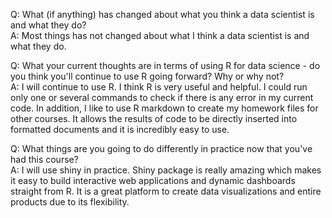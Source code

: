 
Q: What (if anything) has changed about what you think a data scientist is and what they do?       
A: Most things has not changed about what I think a data scientist is and what they do.       

Q: What your current thoughts are in terms of using R for data science - do you think you'll continue to use R going forward?  Why or why not?        
A: I will continue to use R. I think R is very useful and helpful. I could run only one or several commands to check if there is any error in my current code. In addition, I like to use R markdown to create my homework files for other courses. It allows the results of code to be directly inserted into formatted documents and it is incredibly easy to use.       

Q: What things are you going to do differently in practice now that you've had this course?                         
A: I will use shiny in practice. Shiny package is really amazing which makes it easy to build interactive web applications and dynamic dashboards straight from R. It is a great platform to create data visualizations and entire products due to its flexibility.           




